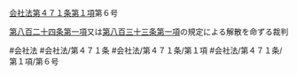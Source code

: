 [会社法第４７１条第１項](会社法＿＿＿＿第４７１条第１項)第６号

[第八百二十四条第一項](会社法＿＿＿＿第８２４条第１項)又は[第八百三十三条第一項](会社法＿＿＿＿第８３３条第１項)の規定による解散を命ずる裁判


#会社法
#会社法/第４７１条
#会社法/第４７１条/第１項
#会社法/第４７１条/第１項/第６号
